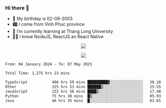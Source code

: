 ### Hi there 👋
- 🎂 My birthday is 02-09-2003
- 🏙️ I come from Vinh Phuc province
- 🌱 I’m currently learning at Thang Long University
- 🧑‍💻 I know NodeJS, ReactJS an React Native
<p align="center"><img src="https://github-readme-stats.vercel.app/api?username=tmquang0209&show_icons=true&theme=gradient"></p>
<p align="center"><img src="https://github-readme-stats.vercel.app/api/top-langs/?username=tmquang0209&hide=scss,css&langs_count=10"></p>
<!--START_SECTION:waka-->

```txt
From: 04 January 2024 - To: 07 May 2025

Total Time: 1,275 hrs 23 mins

TypeScript           486 hrs 59 mins █████████▓░░░░░░░░░░░░░░░   38.18 %
Other                325 hrs 53 mins ██████▒░░░░░░░░░░░░░░░░░░   25.55 %
JavaScript           222 hrs 56 mins ████▒░░░░░░░░░░░░░░░░░░░░   17.48 %
Python               75 hrs 38 mins  █▒░░░░░░░░░░░░░░░░░░░░░░░   05.93 %
Java                 46 hrs 35 mins  █░░░░░░░░░░░░░░░░░░░░░░░░   03.65 %
```

<!--END_SECTION:waka-->
